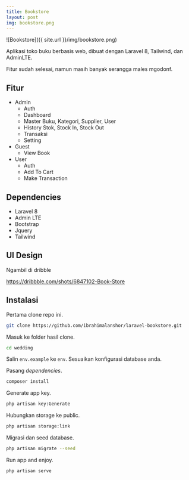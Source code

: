 ```yaml
---
title: Bookstore
layout: post
img: bookstore.png
---
```


![Bookstore]({{ site.url }}/img/bookstore.png)

Aplikasi toko buku berbasis web, dibuat dengan Laravel 8, Tailwind, dan AdminLTE.

Fitur sudah selesai, namun masih banyak serangga males mgodonf. 

## Fitur

* Admin
	* Auth
	* Dashboard
	* Master Buku, Kategori, Supplier, User
	* History Stok, Stock In, Stock Out
	* Transaksi
	* Setting
* Guest
	* View Book
* User
	* Auth
	* Add To Cart
	* Make Transaction

## Dependencies

* Laravel 8
* Admin LTE
* Bootstrap
* Jquery
* Tailwind

## UI Design

Ngambil di dribble

https://dribbble.com/shots/6847102-Book-Store

## Instalasi

Pertama clone repo ini.

```bash
git clone https://github.com/ibrahimalanshor/laravel-bookstore.git
```

Masuk ke folder hasil clone.

```bash
cd wedding
```

Salin `env.example` ke `env`. Sesuaikan konfigurasi database anda.

Pasang *dependencies*.

```bash
composer install
```

Generate app key.

```bash
php artisan key:Generate
```

Hubungkan storage ke public.

```bash
php artisan storage:link
```

Migrasi dan seed database.

```bash
php artisan migrate --seed
```

Run app and enjoy.

```
php artisan serve
```